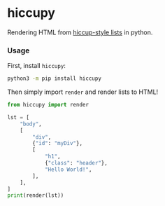 # hiccupy

Rendering HTML from [hiccup-style lists](https://github.com/weavejester/hiccup) in python.

### Usage

First, install `hiccupy`:
```bash
python3 -m pip install hiccupy
```

Then simply import `render` and render lists to HTML!
```python
from hiccupy import render

lst = [
    "body",
    [
        "div",
        {"id": "myDiv"},
        [
            "h1",
            {"class": "header"},
            "Hello World!",
        ],
    ],
]
print(render(lst))
```
